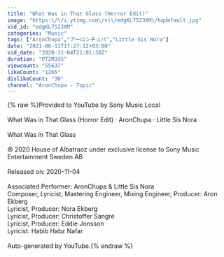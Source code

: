 ```yaml
---
title: "What Was in That Glass (Horror Edit)"
image: "https:\/\/i.ytimg.com\/vi\/edgKL7523XM\/hqdefault.jpg"
vid_id: "edgKL7523XM"
categories: "Music"
tags: ["AronChupa","アーロンチュパ","Little Sis Nora"]
date: "2021-06-11T17:27:12+03:00"
vid_date: "2020-11-04T21:01:30Z"
duration: "PT2M33S"
viewcount: "55637"
likeCount: "1265"
dislikeCount: "30"
channel: "AronChupa - Topic"
---
```

{% raw %}Provided to YouTube by Sony Music Local<br /><br />What Was in That Glass (Horror Edit) · AronChupa · Little Sis Nora<br /><br />What Was in That Glass<br /><br />℗ 2020 House of Albatraoz under exclusive license to Sony Music Entertainment Sweden AB<br /><br />Released on: 2020-11-04<br /><br />Associated  Performer: AronChupa &amp; Little Sis Nora<br />Composer, Lyricist, Mastering  Engineer, Mixing  Engineer, Producer: Aron Ekberg<br />Lyricist, Producer: Nora Ekberg<br />Lyricist, Producer: Christoffer Sangré<br />Lyricist, Producer: Eddie Jonsson<br />Lyricist: Habib Habz Nafar<br /><br />Auto-generated by YouTube.{% endraw %}
